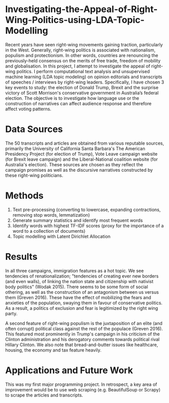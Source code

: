 # Investigating-the-Appeal-of-Right-Wing-Politics-using-LDA-Topic-Modelling
Recent years have seen right-wing movements gaining traction, particularly in the West. Generally, right-wing politics is associated with nationalism, populism and protectionism. In other words, countries are renouncing the previously-held consensus on the merits of free trade, freedom of mobility and globalisation.  In this project, I attempt to investigate the appeal of right-wing politics. I perform computational text analysis and unsupervised machine learning (LDA topic modeling) on opinion editorials and transcripts of speeches / interviews by right-wing leaders. Specifically, I have chosen 3 key events to study: the election of Donald Trump, Brexit and the surprise victory of Scott Morrison's conservative government in Australia’s federal election. The objective is to investigate how language use or the construction of narratives can affect audience response and therefore affect voting patterns.

# Data Sources
The 50 transcripts and articles are obtained from various reputable sources, primarily the University of California Santa Barbara's The American Presidency Project (for election of Trump), Vote Leave campaign website (for Brexit leave campaign) and the Liberal-National coalition website (for Australia's election). These sources are chosen as they reflect the campaign promises as well as the discursive narratives constructed by these right-wing politicians.

# Methods
1) Text pre-processing (converting to lowercase, expanding contractions, removing stop words, lemmatization)
2) Generate summary statistics and identify most frequent words
3) Identify words with highest TF-IDF scores (proxy for the importance of a word to a collection of documents)
4) Topic modelling with Latent Dirichlet Allocation

# Results

In all three campaigns, immigration features as a hot topic. We see tendencies of renationalization; "tendencies of creating ever new borders (and even walls), of linking the nation state and citizenship with nativist body politics" (Wodak 2015). There seems to be some form of social othering, as well as the construction of an antagonism between us versus them (Greven 2016). These have the effect of mobilizing the fears and anxieties of the population, swaying them in favour of conservative politics. As a result, a politics of exclusion and fear is legitimized by the right wing party.

A second feature of right-wing populism is the juxtaposition of an elite (and often corrupt) political class against the rest of the populace (Greven 2016). This featured most prominently in Trump's campaign in his criticism of the Clinton administration and his derogatory comments towards political rival Hillary Clinton. We also note that bread-and-butter issues like healthcare, housing, the economy and tax feature heavily. 

# Applications and Future Work
This was my first major programming project. In retrospect, a key area of improvement would be to use web scraping (e.g. BeautifulSoup or Scrapy) to scrape the articles and transcripts. 
